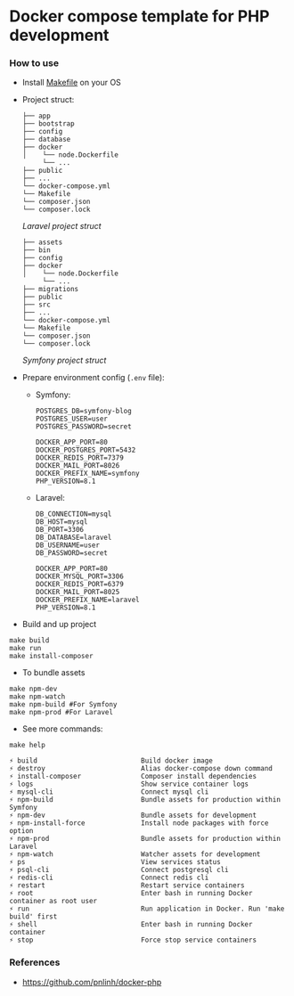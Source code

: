 # Docker compose template for PHP development

### How to use

- Install [Makefile](https://makefiletutorial.com/) on your OS
- Project struct:
  ```
  ├── app
  ├── bootstrap
  ├── config
  ├── database
  ├── docker
  │    └── node.Dockerfile
       └── ... 
  ├── public
  ├── ...
  └── docker-compose.yml
  └── Makefile
  └── composer.json
  └── composer.lock
  ```
  *Laravel project struct*

  ```
  ├── assets
  ├── bin
  ├── config
  ├── docker
  │    └── node.Dockerfile
       └── ... 
  ├── migrations
  ├── public
  ├── src
  ├── ...
  └── docker-compose.yml
  └── Makefile
  └── composer.json
  └── composer.lock
  ```

  *Symfony project struct*


- Prepare environment config (`.env` file):
    - Symfony:
      ```
      POSTGRES_DB=symfony-blog
      POSTGRES_USER=user
      POSTGRES_PASSWORD=secret

      DOCKER_APP_PORT=80
      DOCKER_POSTGRES_PORT=5432
      DOCKER_REDIS_PORT=7379
      DOCKER_MAIL_PORT=8026
      DOCKER_PREFIX_NAME=symfony
      PHP_VERSION=8.1
      ```
    - Laravel:
      ```
      DB_CONNECTION=mysql
      DB_HOST=mysql
      DB_PORT=3306
      DB_DATABASE=laravel
      DB_USERNAME=user
      DB_PASSWORD=secret

      DOCKER_APP_PORT=80
      DOCKER_MYSQL_PORT=3306
      DOCKER_REDIS_PORT=6379
      DOCKER_MAIL_PORT=8025
      DOCKER_PREFIX_NAME=laravel
      PHP_VERSION=8.1
      ```

- Build and up project

```
make build
make run
make install-composer
```

- To bundle assets

```
make npm-dev
make npm-watch
make npm-build #For Symfony
make npm-prod #For Laravel
```

- See more commands:

```shell
make help
```

```
⚡ build                          Build docker image
⚡ destroy                        Alias docker-compose down command
⚡ install-composer               Composer install dependencies
⚡ logs                           Show service container logs
⚡ mysql-cli                      Connect mysql cli
⚡ npm-build                      Bundle assets for production within Symfony
⚡ npm-dev                        Bundle assets for development
⚡ npm-install-force              Install node packages with force option
⚡ npm-prod                       Bundle assets for production within Laravel
⚡ npm-watch                      Watcher assets for development
⚡ ps                             View services status
⚡ psql-cli                       Connect postgresql cli
⚡ redis-cli                      Connect redis cli
⚡ restart                        Restart service containers
⚡ root                           Enter bash in running Docker container as root user
⚡ run                            Run application in Docker. Run 'make build' first
⚡ shell                          Enter bash in running Docker container
⚡ stop                           Force stop service containers
```

### References

- https://github.com/pnlinh/docker-php
